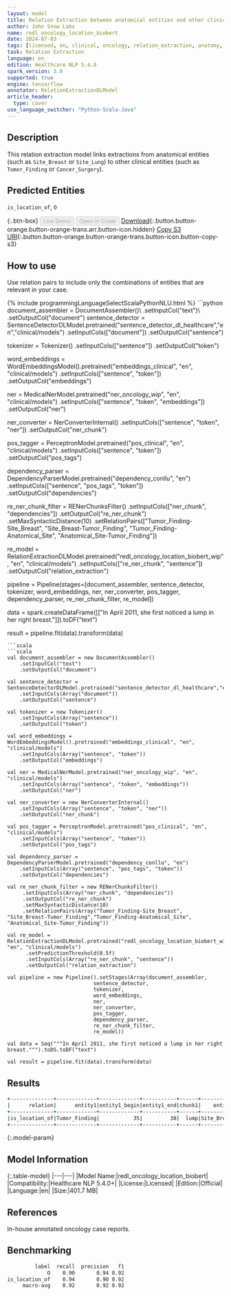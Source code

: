 ```yaml
---
layout: model
title: Relation Extraction between anatomical entities and other clinical entities (ReDL)
author: John Snow Labs
name: redl_oncology_location_biobert
date: 2024-07-03
tags: [licensed, en, clinical, oncology, relation_extraction, anatomy, tensorflow]
task: Relation Extraction
language: en
edition: Healthcare NLP 5.4.0
spark_version: 3.0
supported: true
engine: tensorflow
annotator: RelationExtractionDLModel
article_header:
  type: cover
use_language_switcher: "Python-Scala-Java"
---
```


## Description

This relation extraction model links extractions from anatomical entities (such as `Site_Breast` or `Site_Lung`) to other clinical entities (such as `Tumor_Finding` or `Cancer_Surgery`).

## Predicted Entities

`is_location_of`, `O`

{:.btn-box}
<button class="button button-orange" disabled>Live Demo</button>
<button class="button button-orange" disabled>Open in Colab</button>
[Download](https://s3.amazonaws.com/auxdata.johnsnowlabs.com/clinical/models/redl_oncology_location_biobert_en_5.4.0_3.0_1720039911743.zip){:.button.button-orange.button-orange-trans.arr.button-icon.hidden}
[Copy S3 URI](s3://auxdata.johnsnowlabs.com/clinical/models/redl_oncology_location_biobert_en_5.4.0_3.0_1720039911743.zip){:.button.button-orange.button-orange-trans.button-icon.button-copy-s3}

## How to use

Use relation pairs to include only the combinations of entities that are relevant in your case.

<div class="tabs-box" markdown="1">
{% include programmingLanguageSelectScalaPythonNLU.html %}
```python
document_assembler = DocumentAssembler()\ .setInputCol("text")\ .setOutputCol("document")
sentence_detector = SentenceDetectorDLModel.pretrained("sentence_detector_dl_healthcare","en","clinical/models")
.setInputCols(["document"])
.setOutputCol("sentence")

tokenizer = Tokenizer()
.setInputCols(["sentence"])
.setOutputCol("token")

word_embeddings = WordEmbeddingsModel().pretrained("embeddings_clinical", "en", "clinical/models")
.setInputCols(["sentence", "token"])
.setOutputCol("embeddings")

ner = MedicalNerModel.pretrained("ner_oncology_wip", "en", "clinical/models")
.setInputCols(["sentence", "token", "embeddings"])
.setOutputCol("ner")

ner_converter = NerConverterInternal()
.setInputCols(["sentence", "token", "ner"])
.setOutputCol("ner_chunk")

pos_tagger = PerceptronModel.pretrained("pos_clinical", "en", "clinical/models")
.setInputCols(["sentence", "token"])
.setOutputCol("pos_tags")

dependency_parser = DependencyParserModel.pretrained("dependency_conllu", "en")
.setInputCols(["sentence", "pos_tags", "token"])
.setOutputCol("dependencies")

re_ner_chunk_filter = RENerChunksFilter()
.setInputCols(["ner_chunk", "dependencies"])
.setOutputCol("re_ner_chunk")
.setMaxSyntacticDistance(10)
.setRelationPairs(["Tumor_Finding-Site_Breast", "Site_Breast-Tumor_Finding", "Tumor_Finding-Anatomical_Site", "Anatomical_Site-Tumor_Finding"])

re_model = RelationExtractionDLModel.pretrained("redl_oncology_location_biobert_wip", "en", "clinical/models")
.setInputCols(["re_ner_chunk", "sentence"])
.setOutputCol("relation_extraction")

pipeline = Pipeline(stages=[document_assembler, sentence_detector, tokenizer, word_embeddings, ner, ner_converter, pos_tagger, dependency_parser, re_ner_chunk_filter, re_model])

data = spark.createDataFrame([["In April 2011, she first noticed a lump in her right breast."]]).toDF("text")

result = pipeline.fit(data).transform(data)
```
```scala
```scala
val document_assembler = new DocumentAssembler()
    .setInputCol("text")
    .setOutputCol("document")
    
val sentence_detector = SentenceDetectorDLModel.pretrained("sentence_detector_dl_healthcare","en","clinical/models")
    .setInputCols(Array("document"))
    .setOutputCol("sentence")
    
val tokenizer = new Tokenizer()
    .setInputCols(Array("sentence"))
    .setOutputCol("token")
    
val word_embeddings = WordEmbeddingsModel().pretrained("embeddings_clinical", "en", "clinical/models")
    .setInputCols(Array("sentence", "token"))
    .setOutputCol("embeddings")                
    
val ner = MedicalNerModel.pretrained("ner_oncology_wip", "en", "clinical/models")
    .setInputCols(Array("sentence", "token", "embeddings"))
    .setOutputCol("ner")
    
val ner_converter = new NerConverterInternal()
    .setInputCols(Array("sentence", "token", "ner"))
    .setOutputCol("ner_chunk")

val pos_tagger = PerceptronModel.pretrained("pos_clinical", "en", "clinical/models")
    .setInputCols(Array("sentence", "token"))
    .setOutputCol("pos_tags")
    
val dependency_parser = DependencyParserModel.pretrained("dependency_conllu", "en")
    .setInputCols(Array("sentence", "pos_tags", "token"))
    .setOutputCol("dependencies")

val re_ner_chunk_filter = new RENerChunksFilter()
     .setInputCols(Array("ner_chunk", "dependencies"))
     .setOutputCol("re_ner_chunk")
     .setMaxSyntacticDistance(10)
     .setRelationPairs(Array("Tumor_Finding-Site_Breast", "Site_Breast-Tumor_Finding","Tumor_Finding-Anatomical_Site", "Anatomical_Site-Tumor_Finding"))

val re_model = RelationExtractionDLModel.pretrained("redl_oncology_location_biobert_wip", "en", "clinical/models")
      .setPredictionThreshold(0.5f)
      .setInputCols(Array("re_ner_chunk", "sentence"))
      .setOutputCol("relation_extraction")

val pipeline = new Pipeline().setStages(Array(document_assembler,
                            sentence_detector,
                            tokenizer,
                            word_embeddings,
                            ner,
                            ner_converter,
                            pos_tagger,
                            dependency_parser,
                            re_ner_chunk_filter,
                            re_model))

val data = Seq("""In April 2011, she first noticed a lump in her right breast.""").toDS.toDF("text")

val result = pipeline.fit(data).transform(data)
```
</div>

## Results

```bash
+--------------+-------------+-------------+-----------+------+-----------+-------------+-----------+------+----------+
|      relation|      entity1|entity1_begin|entity1_end|chunk1|    entity2|entity2_begin|entity2_end|chunk2|confidence|
+--------------+-------------+-------------+-----------+------+-----------+-------------+-----------+------+----------+
|is_location_of|Tumor_Finding|           35|         38|  lump|Site_Breast|           53|         58|breast| 0.9628376|
+--------------+-------------+-------------+-----------+------+-----------+-------------+-----------+------+----------+
```

{:.model-param}
## Model Information

{:.table-model}
|---|---|
|Model Name:|redl_oncology_location_biobert|
|Compatibility:|Healthcare NLP 5.4.0+|
|License:|Licensed|
|Edition:|Official|
|Language:|en|
|Size:|401.7 MB|

## References

In-house annotated oncology case reports.

## Benchmarking

```bash
         label  recall  precision   f1  
             O    0.90       0.94 0.92    
is_location_of    0.94       0.90 0.92    
     macro-avg    0.92       0.92 0.92   
```
